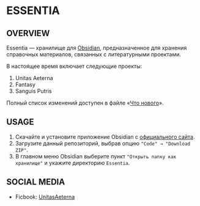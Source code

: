 # ESSENTIA

## OVERVIEW

Essentia — хранилище для [Obsidian](https://obsidian.md/), предназначенное для хранения справочных материалов, связанных с литературными проектами.

В настоящее время включает следующие проекты:

1. Unitas Aeterna
2. Fantasy
3. Sanguis Putris

Полный список изменений доступен в файле «[Что нового](https://github.com/UnitasAeterna/Essentia/blob/main/Essentia/%D0%A7%D1%82%D0%BE%20%D0%BD%D0%BE%D0%B2%D0%BE%D0%B3%D0%BE.md)».

## USAGE

1. Скачайте и установите приложение Obsidian с [официального сайта](https://obsidian.md).
2. Загрузите данный репозиторий, выбрав опцию `"Code" → "Download ZIP"`.
3. В главном меню Obsidian выберите пункт `"Открыть папку как хранилище"` и укажите директорию `Essentia`.

## SOCIAL MEDIA

- Ficbook: [UnitasAeterna](https://ficbook.net/authors/8460047)
